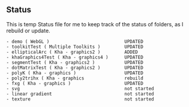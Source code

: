 ## Status

This is temp Status file for me to keep track of the status of folders, as I rebuild or update.

    - demo ( WebGL )                            UPDATED
    - toolkitTest ( Multiple Toolkits )         UPDATED
    - ellipticalArc ( Kha - graphics2 )         ADDED
    - khaGraphics4Test ( Kha - graphics4 )      UPDATED
    - segmentTest ( Kha - graphics2 )           UPDATED
    - dotMatrixTest ( Kha - graphics2 )         UPDATED
    - polyK ( Kha - graphics )                  UPDATED
    - poly2trihx ( Kha - graphics               rebuild
    - fxg ( Kha - graphics )                    UPDATED
    - svg                                       not started
    - linear gradient                           not started
    - texture                                   not started